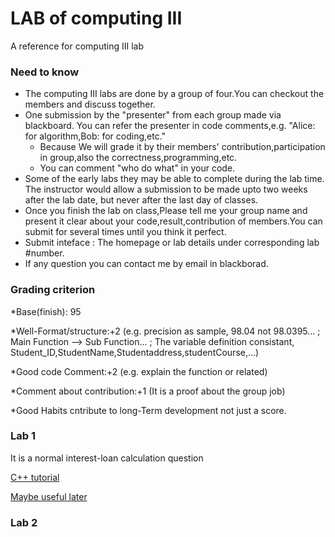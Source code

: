 # LAB of computing III
A reference for computing III lab

### Need to know 

* The computing III labs are done by a group of four.You can checkout the members and discuss together.
* One submission by the "presenter" from each group made via blackboard. You can refer the  presenter in code comments,e.g. "Alice: for algorithm,Bob: for coding,etc."
    * Because We  will grade it by their members' contribution,participation in group,also the correctness,programming,etc.
    * You can comment "who do what" in your code.
* Some of the early labs they may be able to complete during the lab time. The instructor would allow a submission to be made upto two weeks after the lab date, but
never after the last day of classes. 
* Once you finish the lab on class,Please tell me your group name and present it clear about your code,result,contribution of members.You can submit for several times until you think it perfect.
* Submit inteface : The homepage or lab details under corresponding lab #number.
* If any question you can contact me by email in blackborad.

### Grading criterion
*Base(finish): 95

*Well-Format/structure:+2 (e.g. precision as sample, 98.04 not 98.0395... ; Main Function ——> Sub Function... ; The variable definition consistant, Student_ID,StudentName,Studentaddress,studentCourse,...)

*Good code Comment:+2 (e.g. explain the function or related)

*Comment about contribution:+1 (It is a proof about the group job)

*Good Habits cntribute to long-Term development not just a score.


### Lab 1 
It is a normal interest-loan calculation question

[C++ tutorial](https://www.w3schools.com/cpp/default.asp)

[Maybe useful later](https://github.com/movery/Computing-III)


### Lab 2
